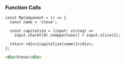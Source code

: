 ### Function Calls

```tsx [|2|4-6|7]
const MyComponent = () => {
  const name = 'steve';

  const capitalize = (input: string) =>
    input.charAt(0).toUpperCase() + input.slice(1);

  return <div>{capitalize(name)}</div>;
};
```

```html
<div>Steve</div>
```
<!-- .element: class="fragment" -->